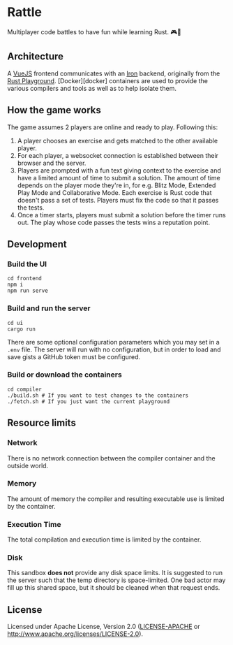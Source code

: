 # Rattle

Multiplayer code battles to have fun while learning Rust. 🎮🦀

## Architecture

A [VueJS](https://vuejs.org/) frontend communicates with an [Iron](https://github.com/iron/iron)
backend, originally from the [Rust Playground](https://github.com/integer32llc/rust-playground). [Docker][docker] containers are used to provide the various
compilers and tools as well as to help isolate them. 

## How the game works

The game assumes 2 players are online and ready to play. Following this:

1. A player chooses an exercise and gets matched to the other available player.
1. For each player, a websocket connection is established between their browser and the server.
1. Players are prompted with a fun text giving context to the exercise and have a limited amount of time to submit a solution. The amount of time depends on the 
player mode they're in, for e.g. Blitz Mode, Extended Play Mode and Collaborative Mode. Each exercise is Rust code that doesn't pass a set of tests. Players must fix the code so that it passes the tests. 
1. Once a timer starts, players must submit a solution before the timer runs out. The play whose code passes the tests wins a reputation point.

## Development

### Build the UI

```
cd frontend
npm i
npm run serve
```

### Build and run the server

```
cd ui
cargo run
```

There are some optional configuration parameters which you may set in a 
`.env` file. The server will run with no configuration, but in order 
to load and save gists a GitHub token must be configured.

### Build or download the containers

```
cd compiler
./build.sh # If you want to test changes to the containers
./fetch.sh # If you just want the current playground
```

## Resource limits

### Network

There is no network connection between the compiler container and the
outside world.

### Memory

The amount of memory the compiler and resulting executable use is
limited by the container.

### Execution Time

The total compilation and execution time is limited by the container.

### Disk

This sandbox **does not** provide any disk space limits. It is
suggested to run the server such that the temp directory is
space-limited. One bad actor may fill up this shared space, but it
should be cleaned when that request ends.

## License

Licensed under Apache License, Version 2.0 ([LICENSE-APACHE](LICENSE-APACHE) or http://www.apache.org/licenses/LICENSE-2.0).